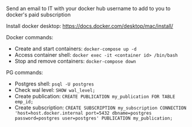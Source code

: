 Send an email to IT with your docker hub username to add to you to docker's paid subscription

Install docker desktop: https://docs.docker.com/desktop/mac/install/

Docker commands:
- Create and start containers: `docker-compose up -d`
- Access container shell: `docker exec -it <container id> /bin/bash`
- Stop and remove containers: `docker-compose down`


PG commands:
- Postgres shell: `psql -U postgres`
- Check wal level: `SHOW wal_level;`
- Create publication: `CREATE PUBLICATION my_publication FOR TABLE emp_id;`
- Create subscription: `CREATE SUBSCRIPTION my_subscription CONNECTION 'host=host.docker.internal port=5432 dbname=postgres password=postgres user=postgres' PUBLICATION my_publication;`

